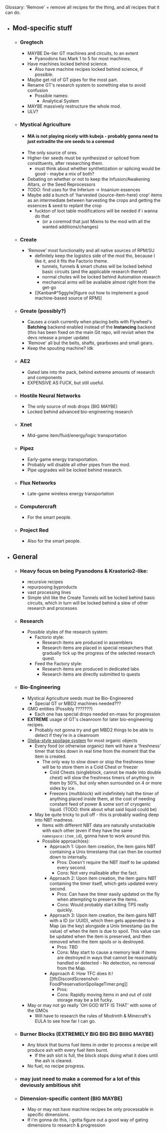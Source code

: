 Glossary: 'Remove' = remove all recipes for the thing, and all recipes that it can do.
- ## Mod-specific stuff
	- ### Gregtech
		- MAYBE De-tier GT machines and circuits, to an extent
			- Pyanodons has Mark 1 to 5 for most machines.
		- Have machines locked behind science.
			- Also have machine recipes locked behind science, if possible.
		- Maybe get rid of GT pipes for the most part.
		- Rename GT's research system to something else to avoid confusion
			- Possible names:
				- Analytical System
		- MAYBE massively restructure the whole mod.
		- ULV?
	- ### Mystical Agriculture
		- #### MA is not playing nicely with kubejs - probably gonna need to just extradite the ore seeds to a coremod
		- The only source of ores.
		- Higher-tier seeds must be synthesized or spliced from constituents, after researching them.
			- must think about whether synthetization or splicing would be good - maybe a mix of both?
		- Debating on whether or not to keep the Infusion/Awakening Altars, or the Seed Reprocessors
		- TODO: find uses for the Inferium -> Insanium essences
		- Maybe add a bunch of 'harvested {source-item-here} crop' items as an intermediate between harvesting the crops and getting the essences & seed to replant the crop
			- fuckton of loot table modifications will be needed if i wanna do that
				- (or a coremod that just Mixins to the mod with all the wanted additions/changes)
	- ### Create
		- 'Remove' most functionality and all native sources of RPM/SU
			- definitely keep the logistics side of the mod tho, because I like it, and it fits the Factorio theme.
				- tunnels, funnels & smart chutes will be locked behind basic circuits (and the applicable research thereof)
				- normal chutes will be locked behind Automation research
				- mechanical arms will be available almost right from the get-go
			- [[Kanban#^5ggylw|figure out how to implement a good machine-based source of RPM]]
	- ### Greate (possibly?)
		- Causes a crash currently when placing belts with Flywheel's **Batching** backend enabled instead of the **Instancing** backend (this has been fixed on the main Git repo, will revisit when the devs release a proper update)
		- 'Remove' all but the belts, shafts, gearboxes and small gears.
		- Keep the spouting machine? idk
	- ### AE2
		- Gated late into the pack, behind extreme amounts of research and components
		- EXPENSIVE AS FUCK, but still useful.
	- ### Hostile Neural Networks
		- The only source of mob drops (BIG MAYBE)
		- Locked behind advanced bio-engineering research
	- ### Xnet
		- Mid-game item/fluid/energy/logic transportation
	- ### Pipez
		- Early-game energy transportation.
		- Probably will disable all other pipes from the mod.
		- Pipe upgrades will be locked behind research.
	- ### Flux Networks
		- Late-game wireless energy transportation
	- ### Computercraft
		- For the smart people.
	- ### Project Red
		- Also for the smart people.
- ## General
	- ### Heavy focus on being Pyanodons & Krastorio2-like:
		- recursive recipes
		- repurposing byproducts
		- vast processing lines
		- Simple shit like the Create Tunnels will be locked behind basic circuits, which in turn will be locked behind a slew of other research and processes
	- ### Research
		- Possible styles of the research system: 
			- Factorio style:
				- Research items are produced in assemblers
				- Research items are placed in special researchers that gradually tick up the progress of the selected research quest.
			- Feed the Factory style:
				- Research items are produced in dedicated labs
				- Research items are directly submitted to quests
	- ### Bio-Engineering
		- Mystical Agriculture seeds must be Bio-Engineered
			- Special GT or MBD2 machines needed???
		- GMO entities (Possibly ???????)
			- Each one has special drops needed en-mass for progression
		- **EXTREME** usage of GT's cleanroom for later bio-engineering recipes.
			- Probably not gonna try and get MBD2 things to be able to detect if they're in a cleanroom
		- [Gleba-style spoilage system](https://factorio.com/blog/post/fff-414) for most organic objects 
			- Every food (or otherwise organic) item will have a 'freshness' timer that ticks down in real time from the moment that the item is created.
				- The only way to slow down or stop the freshness timer will be to store them in a Cold Chest or freezer
					- Cold Chests (singleblock, cannot be made into double chest) will slow the freshness timers of anything in them by 50%, but only when surrounded on 4 or more sides by ice.
					- Freezers (multiblock) will indefinitely halt the timer of anything placed inside them, at the cost of needing constant feed of power & some sort of cryogenic liquid. (TODO: think about what said liquid could be)
			- May be quite tricky to pull off - this is probably wading deep into NBT madness.
				- Items with different NBT data are naturally unstackable with each other (even if they have the same `namespace:item_id`), gonna have to work around this.
				- Possible approach(es):
					- Approach 1: Upon item creation, the item gains NBT containing a Unix timestamp that can then be counted down to internally.
						- Pros: Doesn't require the NBT itself to be updated every second.
						- Cons: Not very malleable after the fact.
					- Approach 2: Upon item creation, the item gains NBT containing the timer itself, which gets updated every second.
						- Pros: Can have the timer easily updated on the fly when attempting to preserve the items.
						- Cons: Would probably start killing TPS really quickly.
					- Approach 3: Upon item creation, the item gains NBT with a ID (or UUID), which then gets appended to a Map (as the key) alongside a Unix timestamp (as the value) of when the item is due to spoil. This value can be updated when the item is preserved, and then removed when the item spoils or is destroyed.
						- Pros: TBD
						- Cons: May start to cause a memory leak if items are destroyed in ways that cannot be reasonably handled or detected - No detection, no removal from the Map.
					- Approach 4: How TFC does it:![[tfcDiscordScreenshot-FoodPreservationSpoilageTimer.png]]
						- Pros:
						- Cons: Rapidly moving items in and out of cold storage may be a bit fucky.
		- May or may not go really 'OH GOD WTF IS THAT' with some of the GMOs
			- Will have to research the rules of Modrinth & Minecraft's EULA to see how far I can go.
	- ### Burner Blocks (EXTREMELY BIG BIG BIG BIIIIG MAYBE)
		- Any block that burns fuel items in order to process a recipe will produce ash with every fuel item burnt.
			- If the ash slot is full, the block stops doing what it does until the ash is cleared.
		- No fuel, no recipe progress.
	- ### may just need to make a coremod for a lot of this deviously ambitious shit
	- ### Dimension-specific content (BIG MAYBE)
		- May or may not have machine recipes be only processable in specific dimensions.
		- If i'm gonna do this, i gotta figure out a good way of gating dimensions to research & progression